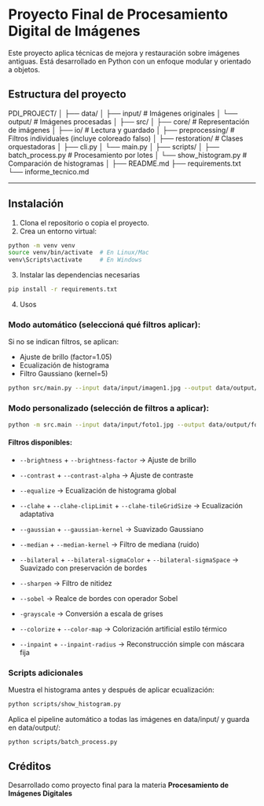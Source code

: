 # Proyecto Final de Procesamiento Digital de Imágenes

Este proyecto aplica técnicas de mejora y restauración sobre imágenes antiguas. Está desarrollado en Python con un enfoque modular y orientado a objetos.

## Estructura del proyecto

PDI_PROJECT/
│
├── data/
│   ├── input/         # Imágenes originales
│   └── output/        # Imágenes procesadas
│
├── src/
│   ├── core/                  # Representación de imágenes
│   ├── io/                    # Lectura y guardado
│   ├── preprocessing/         # Filtros individuales (incluye coloreado falso)
│   ├── restoration/           # Clases orquestadoras
│   ├── cli.py
│   └── main.py
│
├── scripts/
│   ├── batch_process.py       # Procesamiento por lotes
│   └── show_histogram.py      # Comparación de histogramas
│
├── README.md
├── requirements.txt
└── informe_tecnico.md

---


## Instalación

1. Clona el repositorio o copia el proyecto.
2. Crea un entorno virtual:

```bash
python -m venv venv
source venv/bin/activate  # En Linux/Mac
venv\Scripts\activate     # En Windows
```

3. Instalar las dependencias necesarias
```bash
pip install -r requirements.txt
```

4. Usos

### Modo automático (seleccioná qué filtros aplicar):

Si no se indican filtros, se aplican:

- Ajuste de brillo (factor=1.05)
- Ecualización de histograma
- Filtro Gaussiano (kernel=5)

```bash
python src/main.py --input data/input/imagen1.jpg --output data/output/imagen1_restaurada.jpg
```

### Modo personalizado (selección de filtros a aplicar):

```bash
python -m src.main --input data/input/foto1.jpg --output data/output/foto1_custom.jpg --brightness --equalize --sobel
```
#### Filtros disponibles:

- `--brightness` + `--brightness-factor` → Ajuste de brillo

- `--contrast` + `--contrast-alpha` → Ajuste de contraste

- `--equalize` → Ecualización de histograma global

- `--clahe` + `--clahe-clipLimit` + `--clahe-tileGridSize` → Ecualización adaptativa

- `--gaussian` + `--gaussian-kernel` → Suavizado Gaussiano

- `--median` + `--median-kernel` → Filtro de mediana (ruido)

- `--bilateral` + `--bilateral-sigmaColor` + `--bilateral-sigmaSpace` → Suavizado con preservación de bordes

- `--sharpen` → Filtro de nitidez

- `--sobel` → Realce de bordes con operador Sobel

- `-grayscale` → Conversión a escala de grises

- `--colorize` + `--color-map` → Colorización artificial estilo térmico

- `--inpaint` + `--inpaint-radius` → Reconstrucción simple con máscara fija

### Scripts adicionales

Muestra el histograma antes y después de aplicar ecualización:

```bash
python scripts/show_histogram.py
```

Aplica el pipeline automático a todas las imágenes en data/input/ y guarda en data/output/:

```bash
python scripts/batch_process.py

```
## Créditos

Desarrollado como proyecto final para la materia **Procesamiento de Imágenes Digitales**
